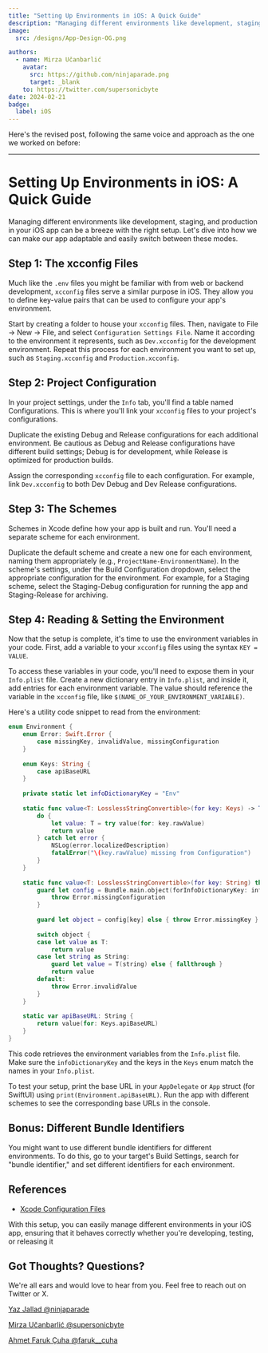 ```yaml
---
title: "Setting Up Environments in iOS: A Quick Guide"
description: "Managing different environments like development, staging, and production in your iOS app can be a breeze with the right setup..."
image:
  src: /designs/App-Design-OG.png

authors:
  - name: Mirza Učanbarlić
    avatar:
      src: https://github.com/ninjaparade.png
      target: _blank
    to: https://twitter.com/supersonicbyte
date: 2024-02-21
badge:
  label: iOS
---
```


Here's the revised post, following the same voice and approach as the one we worked on before:

---

# Setting Up Environments in iOS: A Quick Guide

Managing different environments like development, staging, and production in your iOS app can be a breeze with the right setup. Let's dive into how we can make our app adaptable and easily switch between these modes.

## Step 1: The xcconfig Files

Much like the `.env` files you might be familiar with from web or backend development, `xcconfig` files serve a similar purpose in iOS. They allow you to define key-value pairs that can be used to configure your app's environment.

Start by creating a folder to house your `xcconfig` files. Then, navigate to File -> New -> File, and select `Configuration Settings File`. Name it according to the environment it represents, such as `Dev.xcconfig` for the development environment. Repeat this process for each environment you want to set up, such as `Staging.xcconfig` and `Production.xcconfig`.

## Step 2: Project Configuration

In your project settings, under the `Info` tab, you'll find a table named Configurations. This is where you'll link your `xcconfig` files to your project's configurations.

Duplicate the existing Debug and Release configurations for each additional environment. Be cautious as Debug and Release configurations have different build settings; Debug is for development, while Release is optimized for production builds.

Assign the corresponding `xcconfig` file to each configuration. For example, link `Dev.xcconfig` to both Dev Debug and Dev Release configurations.

## Step 3: The Schemes

Schemes in Xcode define how your app is built and run. You'll need a separate scheme for each environment.

Duplicate the default scheme and create a new one for each environment, naming them appropriately (e.g., `ProjectName-EnvironmentName`). In the scheme's settings, under the Build Configuration dropdown, select the appropriate configuration for the environment. For example, for a Staging scheme, select the Staging-Debug configuration for running the app and Staging-Release for archiving.

## Step 4: Reading & Setting the Environment

Now that the setup is complete, it's time to use the environment variables in your code. First, add a variable to your `xcconfig` files using the syntax `KEY = VALUE`.

To access these variables in your code, you'll need to expose them in your `Info.plist` file. Create a new dictionary entry in `Info.plist`, and inside it, add entries for each environment variable. The value should reference the variable in the `xcconfig` file, like `$(NAME_OF_YOUR_ENVIRONMENT_VARIABLE)`.

Here's a utility code snippet to read from the environment:

```swift
enum Environment {
    enum Error: Swift.Error {
        case missingKey, invalidValue, missingConfiguration
    }
    
    enum Keys: String {
        case apiBaseURL
    }
    
    private static let infoDictionaryKey = "Env"
    
    static func value<T: LosslessStringConvertible>(for key: Keys) -> T {
        do {
            let value: T = try value(for: key.rawValue)
            return value
        } catch let error {
            NSLog(error.localizedDescription)
            fatalError("\(key.rawValue) missing from Configuration")
        }
    }
    
    static func value<T: LosslessStringConvertible>(for key: String) throws -> T {
        guard let config = Bundle.main.object(forInfoDictionaryKey: infoDictionaryKey) as? [String: Any] else {
            throw Error.missingConfiguration
        }
        
        guard let object = config[key] else { throw Error.missingKey }
        
        switch object {
        case let value as T:
            return value
        case let string as String:
            guard let value = T(string) else { fallthrough }
            return value
        default:
            throw Error.invalidValue
        }
    }
    
    static var apiBaseURL: String {
        return value(for: Keys.apiBaseURL)
    }
}
```

This code retrieves the environment variables from the `Info.plist` file. Make sure the `infoDictionaryKey` and the keys in the `Keys` enum match the names in your `Info.plist`.

To test your setup, print the base URL in your `AppDelegate` or `App` struct (for SwiftUI) using `print(Environment.apiBaseURL)`. Run the app with different schemes to see the corresponding base URLs in the console.

## Bonus: Different Bundle Identifiers

You might want to use different bundle identifiers for different environments. To do this, go to your target's Build Settings, search for "bundle identifier," and set different identifiers for each environment.

## References

- [Xcode Configuration Files](https://nshipster.com/xcconfig/)

With this setup, you can easily manage different environments in your iOS app, ensuring that it behaves correctly whether you're developing, testing, or releasing it

## Got Thoughts? Questions?

We're all ears and would love to hear from you. Feel free to reach out on Twitter or X.

[Yaz Jallad @ninjaparade](https://twitter.com/ninjaparade)

[Mirza Učanbarlić @supersonicbyte](https://twitter.com/supersonicbyte)

[Ahmet Faruk Çuha @faruk__cuha](https://twitter.com/faruk__cuha) 

